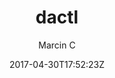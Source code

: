 ---
title: "dactl"
github: https://github.com/melangue/dactl
demo: https://melangue.github.io/dactl/
author: Marcin C

ssg:
  - Jekyll
cms:
  - No Cms
date: 2017-04-30T17:52:23Z
github_branch: master
---